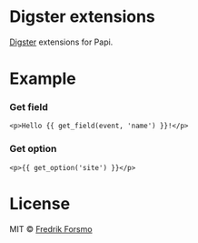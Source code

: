 # Digster extensions

[Digster](https://github.com/frozzare/digster) extensions for Papi.

# Example

### Get field

```twig
<p>Hello {{ get_field(event, 'name') }}!</p>
```

### Get option

```twig
<p>{{ get_option('site') }}</p>
```

# License

MIT © [Fredrik Forsmo](https://github.com/frozzare)
